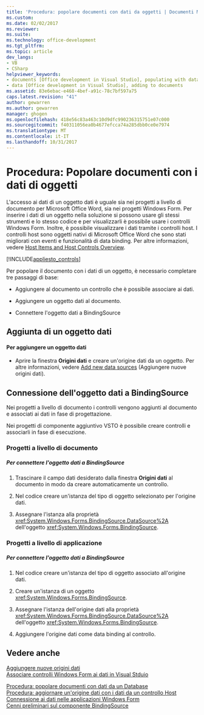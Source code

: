 ```yaml
---
title: 'Procedura: popolare documenti con dati da oggetti | Documenti Microsoft'
ms.custom: 
ms.date: 02/02/2017
ms.reviewer: 
ms.suite: 
ms.technology: office-development
ms.tgt_pltfrm: 
ms.topic: article
dev_langs:
- VB
- CSharp
helpviewer_keywords:
- documents [Office development in Visual Studio], populating with data
- data [Office development in Visual Studio], adding to documents
ms.assetid: 83e6ebac-e468-4bef-a91c-78c7bf597a75
caps.latest.revision: "41"
author: gewarren
ms.author: gewarren
manager: ghogen
ms.openlocfilehash: 418e56c83a463c10d9dfc990236315751e07c000
ms.sourcegitcommit: f40311056ea0b4677efcca74a285dbb0ce0e7974
ms.translationtype: MT
ms.contentlocale: it-IT
ms.lasthandoff: 10/31/2017
---
```

# <a name="how-to-populate-documents-with-data-from-objects"></a>Procedura: Popolare documenti con i dati di oggetti
  L'accesso ai dati di un oggetto dati è uguale sia nei progetti a livello di documento per Microsoft Office Word, sia nei progetti Windows Form. Per inserire i dati di un oggetto nella soluzione si possono usare gli stessi strumenti e lo stesso codice e per visualizzarli è possibile usare i controlli Windows Form. Inoltre, è possibile visualizzare i dati tramite i controlli host. I controlli host sono oggetti nativi di Microsoft Office Word che sono stati migliorati con eventi e funzionalità di data binding. Per altre informazioni, vedere [Host Items and Host Controls Overview](../vsto/host-items-and-host-controls-overview.md).  
  
 [!INCLUDE[appliesto_controls](../vsto/includes/appliesto-controls-md.md)]  
  
 Per popolare il documento con i dati di un oggetto, è necessario completare tre passaggi di base:  
  
-   Aggiungere al documento un controllo che è possibile associare ai dati.  
  
-   Aggiungere un oggetto dati al documento.  
  
-   Connettere l'oggetto dati a BindingSource   
  
## <a name="adding-a-data-object"></a>Aggiunta di un oggetto dati  
  
#### <a name="to-add-a-data-object"></a>Per aggiungere un oggetto dati  
  
-   Aprire la finestra **Origini dati** e creare un'origine dati da un oggetto. Per altre informazioni, vedere [Add new data sources](/visualstudio/data-tools/add-new-data-sources) (Aggiungere nuove origini dati).  
  
## <a name="connecting-the-data-object-to-the-bindingsource"></a>Connessione dell'oggetto dati a BindingSource  
 Nei progetti a livello di documento i controlli vengono aggiunti al documento e associati ai dati in fase di progettazione.  
  
 Nei progetti di componente aggiuntivo VSTO è possibile creare controlli e associarli in fase di esecuzione.  
  
### <a name="document-level-projects"></a>Progetti a livello di documento  
  
##### <a name="to-connect-the-data-object-to-the-bindingsource"></a>Per connettere l'oggetto dati a BindingSource  
  
1.  Trascinare il campo dati desiderato dalla finestra **Origini dati** al documento in modo da creare automaticamente un controllo.  
  
2.  Nel codice creare un'istanza del tipo di oggetto selezionato per l'origine dati.  
  
3.  Assegnare l'istanza alla proprietà <xref:System.Windows.Forms.BindingSource.DataSource%2A> dell'oggetto <xref:System.Windows.Forms.BindingSource>.  
  
### <a name="application-level-projects"></a>Progetti a livello di applicazione  
  
##### <a name="to-connect-the-data-object-to-the-bindingsource"></a>Per connettere l'oggetto dati a BindingSource  
  
1.  Nel codice creare un'istanza del tipo di oggetto associato all'origine dati.  
  
2.  Creare un'istanza di un oggetto <xref:System.Windows.Forms.BindingSource>.  
  
3.  Assegnare l'istanza dell'origine dati alla proprietà <xref:System.Windows.Forms.BindingSource.DataSource%2A> dell'oggetto <xref:System.Windows.Forms.BindingSource>.  
  
4.  Aggiungere l'origine dati come data binding al controllo.  
  
## <a name="see-also"></a>Vedere anche  
 
 [Aggiungere nuove origini dati](/visualstudio/data-tools/add-new-data-sources)   
 [Associare controlli Windows Form ai dati in Visual Stduio](/visualstudio/data-tools/bind-windows-forms-controls-to-data-in-visual-studio)
 
 [Procedura: popolare documenti con dati da un Database](../vsto/how-to-populate-documents-with-data-from-a-database.md)   
 [Procedura: aggiornare un'origine dati con i dati da un controllo Host](../vsto/how-to-update-a-data-source-with-data-from-a-host-control.md)   
 [Connessione ai dati nelle applicazioni Windows Form](/visualstudio/data-tools/connecting-to-data-in-windows-forms-applications)   
 [Cenni preliminari sul componente BindingSource](/dotnet/framework/winforms/controls/bindingsource-component-overview)  
  
  